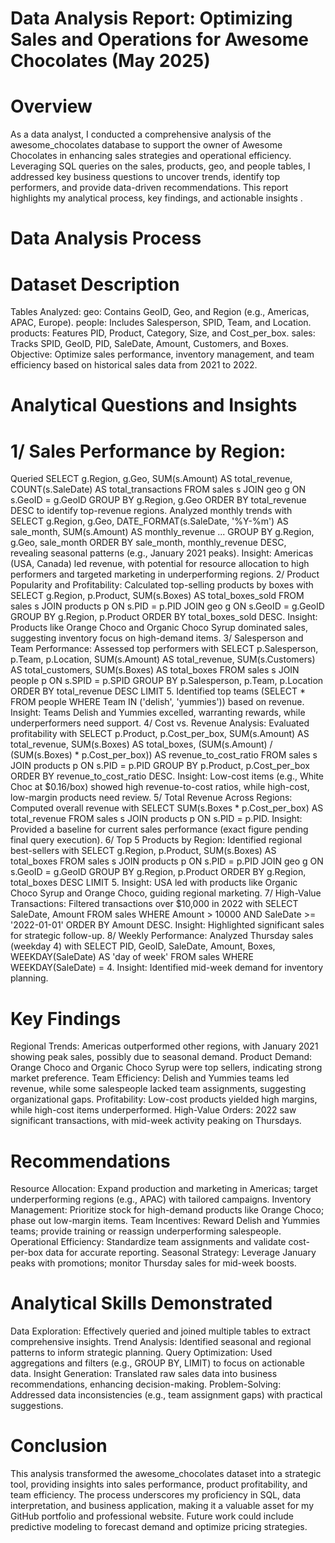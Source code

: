 # Data Analysis Report: Optimizing Sales and Operations for Awesome Chocolates (May 2025)
# Overview
As a data analyst, I conducted a comprehensive analysis of the awesome_chocolates database to support the owner of Awesome Chocolates in enhancing sales strategies and operational efficiency. Leveraging SQL queries on the sales, products, geo, and people tables, I addressed key business questions to uncover trends, identify top performers, and provide data-driven recommendations. This report highlights my analytical process, key findings, and actionable insights .

# Data Analysis Process
# Dataset Description
Tables Analyzed:
geo: Contains GeoID, Geo, and Region (e.g., Americas, APAC, Europe).
people: Includes Salesperson, SPID, Team, and Location.
products: Features PID, Product, Category, Size, and Cost_per_box.
sales: Tracks SPID, GeoID, PID, SaleDate, Amount, Customers, and Boxes.
Objective: Optimize sales performance, inventory management, and team efficiency based on historical sales data from 2021 to 2022.

# Analytical Questions and Insights
# 1/ Sales Performance by Region:
Queried SELECT g.Region, g.Geo, SUM(s.Amount) AS total_revenue, COUNT(s.SaleDate) AS total_transactions FROM sales s JOIN geo g ON s.GeoID = g.GeoID GROUP BY g.Region, g.Geo ORDER BY total_revenue DESC to identify top-revenue regions.
Analyzed monthly trends with SELECT g.Region, g.Geo, DATE_FORMAT(s.SaleDate, '%Y-%m') AS sale_month, SUM(s.Amount) AS monthly_revenue ... GROUP BY g.Region, g.Geo, sale_month ORDER BY sale_month, monthly_revenue DESC, revealing seasonal patterns (e.g., January 2021 peaks).
Insight: Americas (USA, Canada) led revenue, with potential for resource allocation to high performers and targeted marketing in underperforming regions.
2/ Product Popularity and Profitability:
Calculated top-selling products by boxes with SELECT g.Region, p.Product, SUM(s.Boxes) AS total_boxes_sold FROM sales s JOIN products p ON s.PID = p.PID JOIN geo g ON s.GeoID = g.GeoID GROUP BY g.Region, p.Product ORDER BY total_boxes_sold DESC.
Insight: Products like Orange Choco and Organic Choco Syrup dominated sales, suggesting inventory focus on high-demand items.
3/ Salesperson and Team Performance:
Assessed top performers with SELECT p.Salesperson, p.Team, p.Location, SUM(s.Amount) AS total_revenue, SUM(s.Customers) AS total_customers, SUM(s.Boxes) AS total_boxes FROM sales s JOIN people p ON s.SPID = p.SPID GROUP BY p.Salesperson, p.Team, p.Location ORDER BY total_revenue DESC LIMIT 5.
Identified top teams (SELECT * FROM people WHERE Team IN ('delish', 'yummies')) based on revenue.
Insight: Teams Delish and Yummies excelled, warranting rewards, while underperformers need support.
4/ Cost vs. Revenue Analysis:
Evaluated profitability with SELECT p.Product, p.Cost_per_box, SUM(s.Amount) AS total_revenue, SUM(s.Boxes) AS total_boxes, (SUM(s.Amount) / (SUM(s.Boxes) * p.Cost_per_box)) AS revenue_to_cost_ratio FROM sales s JOIN products p ON s.PID = p.PID GROUP BY p.Product, p.Cost_per_box ORDER BY revenue_to_cost_ratio DESC.
Insight: Low-cost items (e.g., White Choc at $0.16/box) showed high revenue-to-cost ratios, while high-cost, low-margin products need review.
5/ Total Revenue Across Regions:
Computed overall revenue with SELECT SUM(s.Boxes * p.Cost_per_box) AS total_revenue FROM sales s JOIN products p ON s.PID = p.PID.
Insight: Provided a baseline for current sales performance (exact figure pending final query execution).
6/ Top 5 Products by Region:
Identified regional best-sellers with SELECT g.Region, p.Product, SUM(s.Boxes) AS total_boxes FROM sales s JOIN products p ON s.PID = p.PID JOIN geo g ON s.GeoID = g.GeoID GROUP BY g.Region, p.Product ORDER BY g.Region, total_boxes DESC LIMIT 5.
Insight: USA led with products like Organic Choco Syrup and Orange Choco, guiding regional marketing.
7/ High-Value Transactions:
Filtered transactions over $10,000 in 2022 with SELECT SaleDate, Amount FROM sales WHERE Amount > 10000 AND SaleDate >= '2022-01-01' ORDER BY Amount DESC.
Insight: Highlighted significant sales for strategic follow-up.
8/ Weekly Performance:
Analyzed Thursday sales (weekday 4) with SELECT PID, GeoID, SaleDate, Amount, Boxes, WEEKDAY(SaleDate) AS 'day of week' FROM sales WHERE WEEKDAY(SaleDate) = 4.
Insight: Identified mid-week demand for inventory planning.

# Key Findings
Regional Trends: Americas outperformed other regions, with January 2021 showing peak sales, possibly due to seasonal demand.
Product Demand: Orange Choco and Organic Choco Syrup were top sellers, indicating strong market preference.
Team Efficiency: Delish and Yummies teams led revenue, while some salespeople lacked team assignments, suggesting organizational gaps.
Profitability: Low-cost products yielded high margins, while high-cost items underperformed.
High-Value Orders: 2022 saw significant transactions, with mid-week activity peaking on Thursdays.
# Recommendations
Resource Allocation: Expand production and marketing in Americas; target underperforming regions (e.g., APAC) with tailored campaigns.
Inventory Management: Prioritize stock for high-demand products like Orange Choco; phase out low-margin items.
Team Incentives: Reward Delish and Yummies teams; provide training or reassign underperforming salespeople.
Operational Efficiency: Standardize team assignments and validate cost-per-box data for accurate reporting.
Seasonal Strategy: Leverage January peaks with promotions; monitor Thursday sales for mid-week boosts.
# Analytical Skills Demonstrated
Data Exploration: Effectively queried and joined multiple tables to extract comprehensive insights.
Trend Analysis: Identified seasonal and regional patterns to inform strategic planning.
Query Optimization: Used aggregations and filters (e.g., GROUP BY, LIMIT) to focus on actionable data.
Insight Generation: Translated raw sales data into business recommendations, enhancing decision-making.
Problem-Solving: Addressed data inconsistencies (e.g., team assignment gaps) with practical suggestions.
# Conclusion
This analysis transformed the awesome_chocolates dataset into a strategic tool, providing insights into sales performance, product profitability, and team efficiency. The process underscores my proficiency in SQL, data interpretation, and business application, making it a valuable asset for my GitHub portfolio and professional website. Future work could include predictive modeling to forecast demand and optimize pricing strategies.
